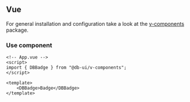 ## Vue

For general installation and configuration take a look at the [v-components](https://www.npmjs.com/package/@db-ui/v-components) package.

### Use component

```vue App.vue
<!-- App.vue -->
<script>
import { DBBadge } from "@db-ui/v-components";
</script>

<template>
	<DBBadge>Badge</DBBadge>
</template>
```
